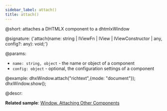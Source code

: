 ```yaml
---
sidebar_label: attach()
title: attach()
---          
```


@short: attaches a DHTMLX component to a dhtmlxWindow

@signature: {'attach(name: string | IViewFn | IView | IViewConstructor | any, config?: any): void;'}

@params:
- `name: string, object` -	the name or object of a component
- `config: object` - optional, the configuration settings of a component

@example:
dhxWindow.attach("richtext",{mode: "document"});
dhxWindow.show();

@descr:

**Related sample**: [Window. Attaching Other Components](https://snippet.dhtmlx.com/t9ncuuou)

[comment]: # (@related: window/how_to_start.md window/usage.md#attaching-dhtmlx-components)
